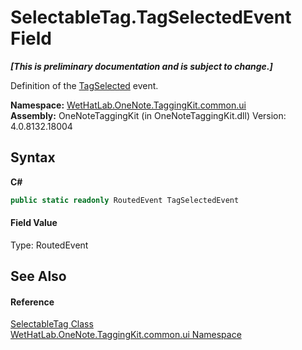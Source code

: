 # SelectableTag.TagSelectedEvent Field
 _**\[This is preliminary documentation and is subject to change.\]**_

Definition of the <a href="f02a35b5-0764-0af6-6289-1ca4f1aac67a">TagSelected</a> event.

**Namespace:**&nbsp;<a href="043a9407-ac38-b3ac-7348-a6090af495ad">WetHatLab.OneNote.TaggingKit.common.ui</a><br />**Assembly:**&nbsp;OneNoteTaggingKit (in OneNoteTaggingKit.dll) Version: 4.0.8132.18004

## Syntax

**C#**<br />
``` C#
public static readonly RoutedEvent TagSelectedEvent
```


#### Field Value
Type: RoutedEvent

## See Also


#### Reference
<a href="ae5e04cf-7955-2554-742c-22c31a4ebe47">SelectableTag Class</a><br /><a href="043a9407-ac38-b3ac-7348-a6090af495ad">WetHatLab.OneNote.TaggingKit.common.ui Namespace</a><br />